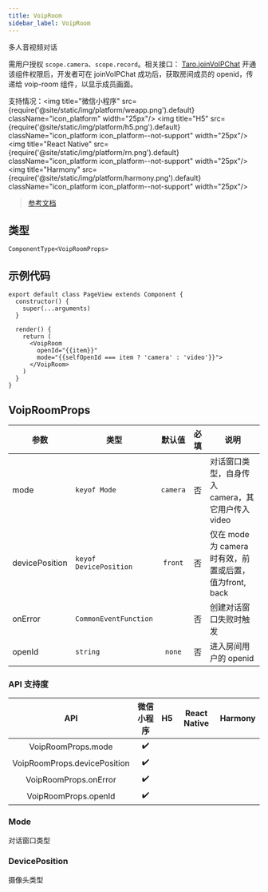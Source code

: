 ```yaml
---
title: VoipRoom
sidebar_label: VoipRoom
---
```


多人音视频对话

需用户授权 `scope.camera`、`scope.record`。相关接口： [Taro.joinVoIPChat](/docs/apis/media/voip/joinVoIPChat)
开通该组件权限后，开发者可在 joinVoIPChat 成功后，获取房间成员的 openid，传递给 voip-room 组件，以显示成员画面。

支持情况：<img title="微信小程序" src={require('@site/static/img/platform/weapp.png').default} className="icon_platform" width="25px"/> <img title="H5" src={require('@site/static/img/platform/h5.png').default} className="icon_platform icon_platform--not-support" width="25px"/> <img title="React Native" src={require('@site/static/img/platform/rn.png').default} className="icon_platform icon_platform--not-support" width="25px"/> <img title="Harmony" src={require('@site/static/img/platform/harmony.png').default} className="icon_platform icon_platform--not-support" width="25px"/>

> [参考文档](https://developers.weixin.qq.com/miniprogram/dev/component/voip-room.html)

## 类型

```tsx
ComponentType<VoipRoomProps>
```

## 示例代码

```tsx
export default class PageView extends Component {
  constructor() {
    super(...arguments)
  }

  render() {
    return (
      <VoipRoom
        openId="{{item}}"
        mode="{{selfOpenId === item ? 'camera' : 'video'}}">
      </VoipRoom>
    )
  }
}
```

## VoipRoomProps

| 参数 | 类型 | 默认值 | 必填 | 说明 |
| --- | --- | :---: | :---: | --- |
| mode | `keyof Mode` | `camera` | 否 | 对话窗口类型，自身传入 camera，其它用户传入 video |
| devicePosition | `keyof DevicePosition` | `front` | 否 | 仅在 mode 为 camera 时有效，前置或后置，值为front, back |
| onError | `CommonEventFunction` |  | 否 | 创建对话窗口失败时触发 |
| openId | `string` | `none` | 否 | 进入房间用户的 openid |

### API 支持度

| API | 微信小程序 | H5 | React Native | Harmony |
| :---: | :---: | :---: | :---: | :---: |
| VoipRoomProps.mode | ✔️ |  |  |  |
| VoipRoomProps.devicePosition | ✔️ |  |  |  |
| VoipRoomProps.onError | ✔️ |  |  |  |
| VoipRoomProps.openId | ✔️ |  |  |  |

### Mode

对话窗口类型

### DevicePosition

摄像头类型
